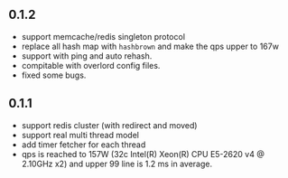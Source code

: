 ## 0.1.2
* support memcache/redis singleton protocol
* replace all hash map with `hashbrown` and make the qps upper to 167w 
* support with ping and auto rehash.
* compitable with overlord config files.
* fixed some bugs.

## 0.1.1

* support redis cluster (with redirect and moved)
* support real multi thread model
* add timer fetcher for each thread
* qps is reached to 157W (32c Intel(R) Xeon(R) CPU E5-2620 v4 @ 2.10GHz x2) and upper 99 line is 1.2 ms in average.
